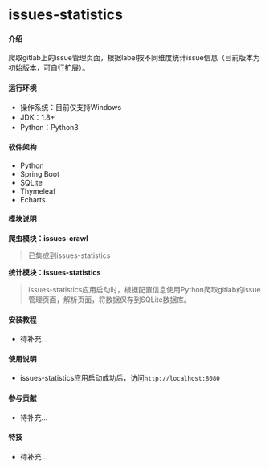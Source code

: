# issues-statistics

#### 介绍
爬取gitlab上的issue管理页面，根据label按不同维度统计issue信息（目前版本为初始版本，可自行扩展）。

#### 运行环境
+ 操作系统：目前仅支持Windows
+ JDK：1.8+
+ Python：Python3

#### 软件架构
+ Python
+ Spring Boot
+ SQLite
+ Thymeleaf
+ Echarts


#### 模块说明
**爬虫模块：issues-crawl**
> 已集成到issues-statistics

**统计模块：issues-statistics**
> issues-statistics应用启动时，根据配置信息使用Python爬取gitlab的issue管理页面，解析页面，将数据保存到SQLite数据库。

#### 安装教程
+ 待补充...

#### 使用说明
+ issues-statistics应用启动成功后，访问`http://localhost:8080`

#### 参与贡献
+ 待补充...

#### 特技
+ 待补充...
